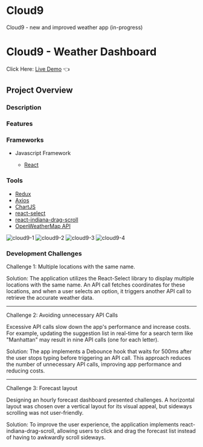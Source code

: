 # Cloud9

Cloud9 - new and improved weather app (in-progress)

# Cloud9 - Weather Dashboard

Click Here: [Live Demo](https://swhag.github.io/Cloud9/) :point_left:

## Project Overview

### Description

### Features

### Frameworks

- Javascript Framework

  - [React](https://reactjs.org/)

### Tools

- [Redux](https://redux.js.org/)
- [Axios](https://axios-http.com/docs/intro)
- [ChartJS](https://www.chartjs.org/)
- [react-select](https://www.npmjs.com/package/react-select)
- [react-indiana-drag-scroll](https://www.npmjs.com/package/react-indiana-drag-scroll)
- [OpenWeatherMap API](https://openweathermap.org/api)

![cloud9-1](https://user-images.githubusercontent.com/109196962/230287755-736579b9-4ddb-4f1b-8955-3ccaa194828d.PNG)
![cloud9-2](https://user-images.githubusercontent.com/109196962/230287481-8c734cd3-c194-4943-ac66-f2b334671a2a.PNG)
![cloud9-3](https://user-images.githubusercontent.com/109196962/230287506-0f3b5922-63f3-4c9e-a2d5-664a6b1ec0f7.PNG)
![cloud9-4](https://user-images.githubusercontent.com/109196962/230287519-8f8f6bc1-33b5-45ef-bce7-b57ad3214c82.PNG)


### Development Challenges

Challenge 1: Multiple locations with the same name.

Solution: The application utilizes the React-Select library to display multiple locations with the same name. An API call fetches coordinates for these locations, and when a user selects an option, it triggers another API call to retrieve the accurate weather data.

---

Challenge 2: Avoiding unnecessary API Calls

Excessive API calls slow down the app's performance and increase costs. For example, updating the suggestion list in real-time for a search term like "Manhattan" may result in nine API calls (one for each letter).

Solution: The app implements a Debounce hook that waits for 500ms after the user stops typing before triggering an API call. This approach reduces the number of unnecessary API calls, improving app performance and reducing costs.

---

Challenge 3: Forecast layout

Designing an hourly forecast dashboard presented challenges. A horizontal layout was chosen over a vertical layout for its visual appeal, but sideways scrolling was not user-friendly.

Solution: To improve the user experience, the application implements react-indiana-drag-scroll, allowing users to click and drag the forecast list instead of having to awkwardly scroll sideways.
